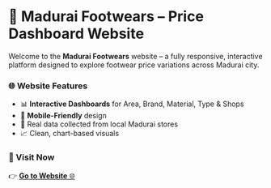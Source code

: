 # 👟 Madurai Footwears – Price Dashboard Website

Welcome to the **Madurai Footwears** website – a fully responsive, interactive platform designed to explore footwear price variations across Madurai city.

### 🌐 Website Features
- 📊 **Interactive Dashboards** for Area, Brand, Material, Type & Shops  
- 📱 **Mobile-Friendly** design  
- 📍 Real data collected from local Madurai stores  
- 📈 Clean, chart-based visuals

### 🔗 Visit Now  
👉 [**Go to Website** 🌐](https://ramvisshal.github.io/Footwear-Page/)
